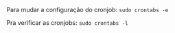 Para mudar a configuração do cronjob:
`sudo crontabs -e`

Pra verificar as cronjobs: `sudo crontabs -l`
